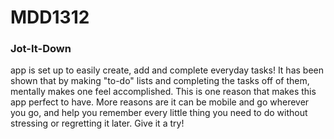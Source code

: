 MDD1312
=======

<h3>Jot-It-Down</h3> 
<p>app is set up to easily create, add and complete everyday tasks! It has been
shown that by making "to-do" lists and completing the tasks off of them, mentally makes
one feel accomplished. This is one reason that makes this app perfect to have. More reasons
are it can be mobile and go wherever you go, and help you remember every little thing 
you need to do without stressing or regretting it later. Give it a try! 
</p>
